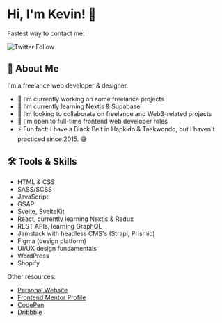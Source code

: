 # Hi, I'm Kevin! 👋

Fastest way to contact me:

![Twitter Follow](https://img.shields.io/twitter/follow/kvncnls?style=social)
  
## 🚀 About Me
I'm a freelance web developer & designer.

- 🔭 I’m currently working on some freelance projects
- 🌱 I’m currently learning Nextjs & Supabase
- 👯 I’m looking to collaborate on freelance and Web3-related projects
- 💼 I'm open to full-time frontend web developer roles
- ⚡ Fun fact: I have a Black Belt in Hapkido & Taekwondo, but I haven't practiced since 2015. 😅


## 🛠 Tools & Skills

- HTML & CSS
- SASS/SCSS
- JavaScript
- GSAP
- Svelte, SvelteKit
- React, currently learning Nextjs & Redux
- REST APIs, learning GraphQL
- Jamstack with headless CMS's (Strapi, Prismic)
- Figma (design platform)
- UI/UX design fundamentals
- WordPress
- Shopify


Other resources:
- [Personal Website](https://www.kevincanlas.com/)
- [Frontend Mentor Profile](https://www.frontendmentor.io/profile/kvncnls)
- [CodePen](https://codepen.io/kvncnls)
- [Dribbble](https://dribbble.com/KVNCNLS)
